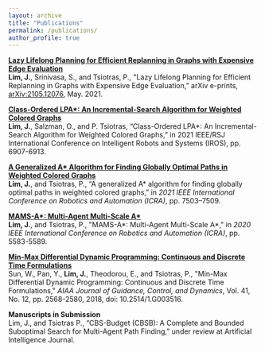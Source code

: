 ```yaml
---
layout: archive
title: "Publications"
permalink: /publications/
author_profile: true
---
```

<b>[Lazy Lifelong Planning for Efficient Replanning in Graphs with Expensive Edge Evaluation](https://jliminf.github.io/publications/lgls21)</b><br>
<b>Lim, J.</b>, Srinivasa, S., and Tsiotras, P., "Lazy Lifelong Planning for Efficient Replanning in Graphs with Expensive Edge Evaluation,” arXiv e-prints, [arXiv:2105.12076](https://arxiv.org/abs/2105.12076), May. 2021.

<b>[Class-Ordered LPA\*: An Incremental-Search Algorithm for Weighted Colored Graphs](https://jliminf.github.io/publications/colpa21)</b><br>
<b>Lim, J.</b>, Salzman, O., and P. Tsiotras, “Class-Ordered LPA*: An Incremental-Search Algorithm for Weighted Colored Graphs,” in 2021 IEEE/RSJ International Conference on Intelligent Robots and Systems (IROS), pp. 6907-6913.

<b>[A Generalized A\* Algorithm for Finding Globally Optimal Paths in Weighted Colored Graphs](https://jliminf.github.io/publications/coa21)</b><br>
<b>Lim, J.</b>, and Tsiotras, P., “A generalized A* algorithm for finding globally optimal paths in weighted colored graphs,” in <i>2021 IEEE International Conference on Robotics and Automation (ICRA)</i>, pp. 7503–7509.

<b>[MAMS-A\*: Multi-Agent Multi-Scale A\*](https://jliminf.github.io/publications/mams20)</b><br>
<b>Lim, J.</b>, and Tsiotras, P., "MAMS-A*: Multi-Agent Multi-Scale A*," in <i>2020 IEEE International Conference on Robotics and Automation (ICRA)</i>, pp. 5583-5589.

<b>[Min-Max Differential Dynamic Programming: Continuous and Discrete Time Formulations](https://jliminf.github.io/publications/gtddp18)</b><br>
Sun, W., Pan, Y., <b>Lim, J.</b>, Theodorou, E., and Tsiotras, P., "Min-Max Differential Dynamic Programming: Continuous and Discrete Time Formulations," <i>AIAA Journal of Guidance, Control, and Dynamics</i>, Vol. 41, No. 12, pp. 2568-2580, 2018, doi: 10.2514/1.G003516.

<b>Manuscripts in Submission</b><br>
Lim, J., and Tsiotras P., “CBS-Budget (CBSB): A Complete and Bounded Suboptimal Search for Multi-Agent Path Finding,” under review at Artificial Intelligence Journal.
